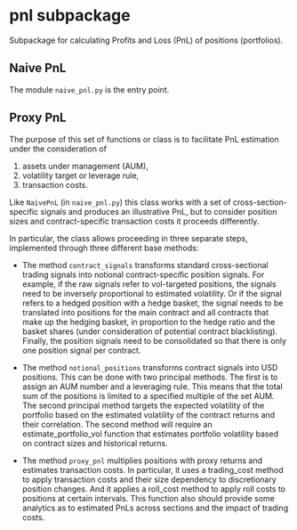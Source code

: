 # pnl subpackage
Subpackage for calculating Profits and Loss (PnL) of positions (portfolios).

## Naive PnL
The module `naive_pnl.py` is the entry point.

## Proxy PnL
The purpose of this set of functions or class is to facilitate PnL estimation under the consideration of

1. assets under management (AUM),
2. volatility target or leverage rule,
3. transaction costs.

Like `NaivePnL` (in `naive_pnl.py`) this class works with a set of cross-section-specific signals and produces an illustrative PnL, but to consider position sizes and contract-specific transaction costs it proceeds differently.

In particular, the class allows proceeding in three separate steps, implemented through three different base methods:

* The method `contract_signals` transforms standard cross-sectional trading signals into notional contract-specific position signals. For example, if the raw signals refer to vol-targeted positions, the signals need to be inversely proportional to estimated volatility. Or if the signal refers to a hedged position with a hedge basket, the signal needs to be translated into positions for the main contract and all contracts that make up the hedging basket, in proportion to the hedge ratio and the basket shares (under consideration of potential contract blacklisting). Finally, the position signals need to be consolidated so that there is only one position signal per contract.

* The method `notional_positions` transforms contract signals into USD positions. This can be done with two principal methods. The first is to assign an AUM number and a leveraging rule. This means that the total sum of the positions is limited to a specified multiple of the set AUM. The second principal method targets the expected volatility of the portfolio based on the estimated volatility of the contract returns and their correlation. The second method will require an estimate_portfolio_vol function that estimates portfolio volatility based on contract sizes and historical returns.

* The method `proxy_pnl` multiplies positions with proxy returns and estimates transaction costs. In particular, it uses a trading_cost method to apply transaction costs and their size dependency to discretionary position changes. And it applies a roll_cost method to apply roll costs to positions at certain intervals. This function also should provide some analytics as to estimated PnLs across sections and the impact of trading costs.
